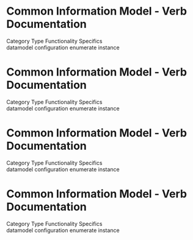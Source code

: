  
# Common Information Model - Verb Documentation
 
Category                  Type                      Functionality             Specifics                
datamodel                 configuration             enumerate                 instance                 
 
# Common Information Model - Verb Documentation
 
Category                  Type                      Functionality             Specifics                
datamodel                 configuration             enumerate                 instance                 
 
# Common Information Model - Verb Documentation
 
Category                  Type                      Functionality             Specifics                
datamodel                 configuration             enumerate                 instance                 
 
# Common Information Model - Verb Documentation
 
Category                  Type                      Functionality             Specifics                
datamodel                 configuration             enumerate                 instance                 
